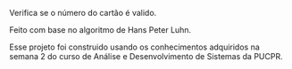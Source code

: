 Verifica se o número do cartão é valido.

Feito com base no algoritmo de Hans Peter Luhn.

Esse projeto foi construido usando os conhecimentos adquiridos na semana 2 do curso de Análise e Desenvolvimento de Sistemas da PUCPR.

